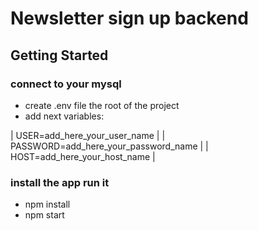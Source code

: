 # Newsletter sign up backend

## Getting Started

### connect to your mysql

- create .env file the root of the project
- add next variables:

| USER=add_here_your_user_name |
| PASSWORD=add_here_your_password_name |
| HOST=add_here_your_host_name |

### install the app run it

- npm install
- npm start
